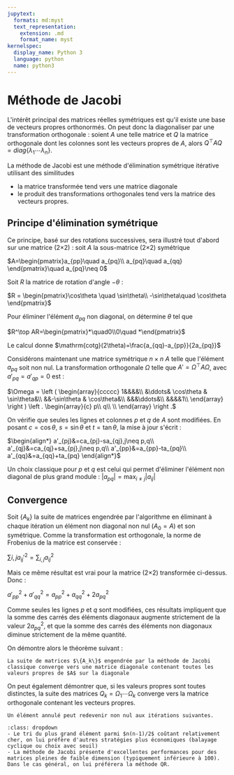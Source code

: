 ```yaml
---
jupytext:
  formats: md:myst
  text_representation:
    extension: .md
    format_name: myst
kernelspec:
  display_name: Python 3
  language: python
  name: python3
---
```

# Méthode de Jacobi

L'intérêt principal des matrices réelles symétriques est qu'il existe une base de vecteurs propres orthonormés. On peut donc la diagonaliser par une transformation orthogonale : soient $A$ une telle matrice et $Q$ la matrice orthogonale dont les colonnes sont les vecteurs propres de $A$, alors $Q^\top AQ=diag\{\lambda_1\cdots \lambda_n\}$.

La méthode de Jacobi est une méthode d'élimination symétrique itérative utilisant des similitudes
- la matrice transformée tend vers une matrice diagonale
- le produit des transformations orthogonales tend vers la matrice des vecteurs propres.


## Principe d'élimination symétrique

Ce principe, basé sur des rotations successives, sera illustré tout d'abord sur une matrice (2$\times$2) : soit $A$ la sous-matrice (2$\times$2) symétrique 

$A=\begin{pmatrix}a_{pp}\quad a_{pq}\\
         a_{pq}\quad a_{qq}
   \end{pmatrix}\quad a_{pq}\neq 0$

Soit $R$ la matrice de rotation d'angle $-\theta$ : 

$R = \begin{pmatrix}\cos\theta \quad  \sin\theta\\ 
                  -\sin\theta\quad  \cos\theta
    \end{pmatrix}$

Pour éliminer l'élément $a_{pq}$ non diagonal, on détermine $\theta$ tel que 

$R^\top AR=\begin{pmatrix}*\quad0\\0\quad *\end{pmatrix}$

Le calcul donne 
$\mathrm{cotg}(2\theta)=\frac{a_{qq}-a_{pp}}{2a_{pq}}$

Considérons maintenant une matrice symétrique $n\times n$ $A$ telle que l'élément $a_{pq}$ soit non nul. La transformation orthogonale $\Omega$ telle que $A'=\Omega^\top A\Omega$, avec $a'_{pq}=a'_{qp}=0$ est :

$\Omega =
\left (
\begin{array}{ccccc}
1&&&&\\
&\ddots& \cos\theta & \sin\theta&\\
&&-\sin\theta & \cos\theta&\\
&&&\ddots&\\
&&&&1\\
\end{array}
\right )
\left .
\begin{array}{c}
p\\
q\\
\\
\end{array}
\right .$

On vérifie que seules les lignes et colonnes $p$ et $q$ de $A$ sont modifiées. 
En posant $c=\cos\theta$, $s=\sin\theta$ et $t=\tan\theta$, la mise à jour s'écrit :

$\begin{align*}
a'_{pj}&=ca_{pj}-sa_{qj},j\neq p,q\\
a'_{qj}&=ca_{qj}+sa_{pj},j\neq p,q\\
a'_{pp}&=a_{pp}-ta_{pq}\\
a'_{qq}&=a_{qq}+ta_{pq}
\end{align*}$

Un choix classique pour $p$ et $q$ est celui qui permet d'éliminer l'élément non diagonal de plus grand module : $|a_{pq}|=\displaystyle\max_{i\neq j}|a_{ij}|$


## Convergence

Soit $\{A_k\}$ la suite de matrices engendrée par l'algorithme en éliminant à chaque itération un élément non diagonal non nul ($A_0=A$) et son symétrique. Comme la transformation est orthogonale, la norme de Frobenius de la matrice est conservée : 

$\displaystyle\sum{i,j}a_{ij}'^2=\displaystyle\sum_{i,j}a_{ij}^2$

Mais ce même résultat est vrai pour la matrice (2$\times$2) transformée ci-dessus. Donc :

$a'^2_{pp}+a'^2_{qq}=a^2_{pp}+a^2_{qq}+2a_{pq}^2$

Comme seules les lignes $p$ et $q$ sont modifiées, ces résultats impliquent que la somme des carrés des éléments diagonaux augmente strictement de la valeur $2a_{pq}^2$, et que la somme des carrés des éléments non diagonaux diminue strictement de la même quantité.

On démontre alors le théorème suivant :
```{prf:theorem} Convergence de la méthode de Jacobi
La suite de matrices $\{A_k\}$ engendrée par la méthode de Jacobi classique converge vers une matrice diagonale contenant toutes les valeurs propres de $A$ sur la diagonale
```


On peut également démontrer que, si les valeurs propres sont toutes distinctes, la suite des matrices $Q_k=\Omega_1\cdots \Omega_k$ converge vers la matrice orthogonale contenant les vecteurs propres.

```{warning}
Un élément annulé peut redevenir non nul aux itérations suivantes.
```

```{prf:remark} 
:class: dropdown
- Le tri du plus grand élément parmi $n(n-1)/2$ coûtant relativement cher, on lui préfère d'autres stratégies plus économiques (balayage cyclique ou choix avec seuil)
- La méthode de Jacobi présente d'excellentes performances pour des matrices pleines de faible dimension (typiquement inférieure à 100). Dans le cas général, on lui préférera la méthode QR.
``` 



